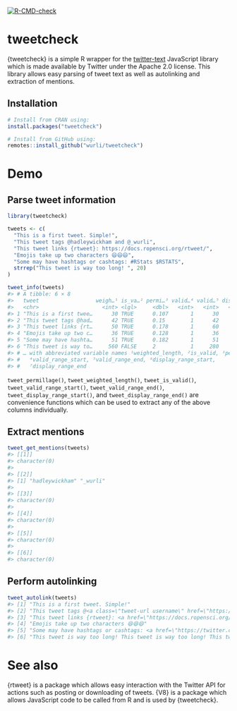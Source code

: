 
<!-- badges: start -->

[![R-CMD-check](https://github.com/wurli/tweetcheck/actions/workflows/R-CMD-check.yaml/badge.svg)](https://github.com/wurli/tweetcheck/actions/workflows/R-CMD-check.yaml)
<!-- badges: end -->

# tweetcheck

{tweetcheck} is a simple R wrapper for the
[twitter-text](https://github.com/twitter/twitter-text) JavaScript
library which is made available by Twitter under the Apache 2.0 license.
This library allows easy parsing of tweet text as well as autolinking
and extraction of mentions.

## Installation

``` r
# Install from CRAN using:
install.packages("tweetcheck")

# Install from GitHub using:
remotes::install_github("wurli/tweetcheck")
```

# Demo

## Parse tweet information

``` r
library(tweetcheck)

tweets <- c(
  "This is a first tweet. Simple!",
  "This tweet tags @hadleywickham and @_wurli",
  "This tweet links {rtweet}: https://docs.ropensci.org/rtweet/",
  "Emojis take up two characters 😄😄😄",
  "Some may have hashtags or cashtags: #RStats $RSTATS",
  strrep("This tweet is way too long! ", 20)
)

tweet_info(tweets)
#> # A tibble: 6 × 8
#>   tweet                  weigh…¹ is_va…² permi…³ valid…⁴ valid…⁵ displ…⁶ displ…⁷
#>   <chr>                    <int> <lgl>     <dbl>   <int>   <int>   <int>   <int>
#> 1 "This is a first twee…      30 TRUE      0.107       1      30       1      30
#> 2 "This tweet tags @had…      42 TRUE      0.15        1      42       1      42
#> 3 "This tweet links {rt…      50 TRUE      0.178       1      60       1      60
#> 4 "Emojis take up two c…      36 TRUE      0.128       1      36       1      36
#> 5 "Some may have hashta…      51 TRUE      0.182       1      51       1      51
#> 6 "This tweet is way to…     560 FALSE     2           1     280       1     560
#> # … with abbreviated variable names ¹​weighted_length, ²​is_valid, ³​permillage,
#> #   ⁴​valid_range_start, ⁵​valid_range_end, ⁶​display_range_start,
#> #   ⁷​display_range_end
```

`tweet_permillage()`, `tweet_weighted_length()`, `tweet_is_valid()`,
`tweet_valid_range_start()`, `tweet_valid_range_end()`,
`tweet_display_range_start()`, and `tweet_display_range_end()` are
convenience functions which can be used to extract any of the above
columns individually.

## Extract mentions

``` r
tweet_get_mentions(tweets)
#> [[1]]
#> character(0)
#> 
#> [[2]]
#> [1] "hadleywickham" "_wurli"       
#> 
#> [[3]]
#> character(0)
#> 
#> [[4]]
#> character(0)
#> 
#> [[5]]
#> character(0)
#> 
#> [[6]]
#> character(0)
```

## Perform autolinking

``` r
tweet_autolink(tweets)
#> [1] "This is a first tweet. Simple!"                                                                                                                                                                                                                                                                                                                                                                                                                                                                                                                                                  
#> [2] "This tweet tags @<a class=\"tweet-url username\" href=\"https://twitter.com/hadleywickham\" data-screen-name=\"hadleywickham\" rel=\"nofollow\">hadleywickham</a> and @<a class=\"tweet-url username\" href=\"https://twitter.com/_wurli\" data-screen-name=\"_wurli\" rel=\"nofollow\">_wurli</a>"                                                                                                                                                                                                                                                                              
#> [3] "This tweet links {rtweet}: <a href=\"https://docs.ropensci.org/rtweet/\" rel=\"nofollow\">https://docs.ropensci.org/rtweet/</a>"                                                                                                                                                                                                                                                                                                                                                                                                                                                 
#> [4] "Emojis take up two characters 😄😄😄"                                                                                                                                                                                                                                                                                                                                                                                                                                                                                                                                            
#> [5] "Some may have hashtags or cashtags: <a href=\"https://twitter.com/search?q=%23RStats\" title=\"#RStats\" class=\"tweet-url hashtag\" rel=\"nofollow\">#RStats</a> <a href=\"https://twitter.com/search?q=%24RSTATS\" title=\"$RSTATS\" class=\"tweet-url cashtag\" rel=\"nofollow\">$RSTATS</a>"                                                                                                                                                                                                                                                                                 
#> [6] "This tweet is way too long! This tweet is way too long! This tweet is way too long! This tweet is way too long! This tweet is way too long! This tweet is way too long! This tweet is way too long! This tweet is way too long! This tweet is way too long! This tweet is way too long! This tweet is way too long! This tweet is way too long! This tweet is way too long! This tweet is way too long! This tweet is way too long! This tweet is way too long! This tweet is way too long! This tweet is way too long! This tweet is way too long! This tweet is way too long! "
```

# See also

{rtweet} is a package which allows easy interaction with the Twitter API
for actions such as posting or downloading of tweets. {V8} is a package
which allows JavaScript code to be called from R and is used by
{tweetcheck}.
